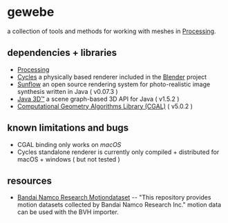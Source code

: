 # gewebe

a collection of tools and methods for working with meshes in [Processing](https://processing.org/).

## dependencies + libraries

- [Processing](https://processing.org/)
- [Cycles](https://www.cycles-renderer.org/) a physically based renderer included in the [Blender](https://www.blender.org/) project
- [Sunflow](http://sunflow.sourceforge.net/) an open source rendering system for photo-realistic image synthesis written in Java ( v0.07.3 )
- [Java 3D™](https://java3d.java.net) a scene graph-based 3D API for Java ( v1.5.2 )
- [Computational Geometry Algorithms Library (CGAL)](http://www.cgal.org) ( v5.0.2 ) 

## known limitations and bugs

- CGAL binding only works on *macOS*
- Cycles standalone renderer is currently only compiled + distributed for macOS + windows ( but not tested )

## resources

- [Bandai Namco Research Motiondataset](https://github.com/BandaiNamcoResearchInc/Bandai-Namco-Research-Motiondataset) -- "This repository provides motion datasets collected by Bandai Namco Research Inc." motion data can be used with the BVH importer.